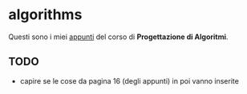 # algorithms 

Questi sono i miei [appunti](https://raw.githubusercontent.com/ph04/algorithms/main/src/main.pdf) del corso di **Progettazione di Algoritmi**.

## TODO

- capire se le cose da pagina 16 (degli appunti) in poi vanno inserite

